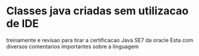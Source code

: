 # Classes java criadas sem utilizacao de IDE

treinamente e revisao para tirar a certificacao Java SE7 da oracle
Esta com diversos comentarios importantes sobre a linguagem